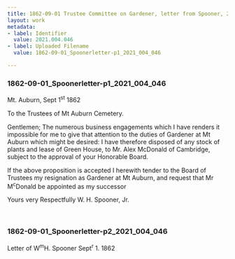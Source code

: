 ```yaml
---
title: 1862-09-01 Trustee Committee on Gardener, letter from Spooner, 2021.004.046
layout: work
metadata:
- label: Identifier
  value: 2021.004.046
- label: Uploaded Filename
  value: 1862-09-01_Spoonerletter-p1_2021_004_046

---
```

<div class="pages">
<div id="page-1773707">
<h3><a name="page-1773707">1862-09-01_Spoonerletter-p1_2021_004_046</a></h3>
<div class="page-content">
<p>Mt. Auburn,<span class='line-break'> </span>Sept 1<sup>st</sup> 1862</p>
<p>To the Trustees of Mt Auburn Cemetery.</p>
<p>Gentlemen;  The numerous business <span class='line-break'> </span>engagements which I have renders<span class='line-break'> </span>it impossible for me to give that <span class='line-break'> </span>attention to the duties of Gardener at <span class='line-break'> </span>Mt Auburn which might be desired:<span class='line-break'> </span>I have therefore disposed of any stock <span class='line-break'> </span>of plants and lease of Green House, <span class='line-break'> </span>to Mr. Alex McDonald of Cambridge,<span class='line-break'> </span>subject to the approval of your <span class='line-break'> </span>Honorable Board.</p>
<p>If the above proposition is accepted<span class='line-break'> </span>I herewith tender to the Board of Trustees<span class='line-break'> </span>my resignation as Gardener at <span class='line-break'> </span>Mt Auburn, and request that <span class='line-break'> </span>Mr M<sup>c</sup>Donald be appointed as my<span class='line-break'> </span>successor</p>
<p>Yours very Respectfully <span class='line-break'> </span>W. H. Spooner, Jr.<span class='line-break'> </span></p>
</div>
</div>
<br />
<div id="page-1773708">
<h3><a name="page-1773708">1862-09-01_Spoonerletter-p2_2021_004_046</a></h3>
<div class="page-content">
<p>Letter of W<sup>m</sup>H. Spooner<span class='line-break'> </span>Sept<sup>r</sup> 1. 1862</p>
</div>
</div>
<br />
</div>
